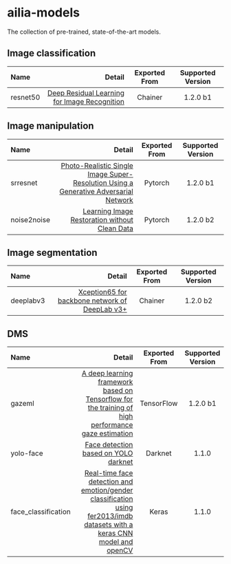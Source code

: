 # ailia-models

The collection of pre-trained, state-of-the-art models.

## Image classification

| Name | Detail | Exported From | Supported Version |
|:-----------|------------:|:------------:|:------------:|
| resnet50 | [Deep Residual Learning for Image Recognition]( https://github.com/KaimingHe/deep-residual-networks) | Chainer | 1.2.0 b1 |

## Image manipulation

| Name | Detail | Exported From | Supported Version |
|:-----------|------------:|:------------:|:------------:|
| srresnet | [Photo-Realistic Single Image Super-Resolution Using a Generative Adversarial Network](https://github.com/twtygqyy/pytorch-SRResNet) | Pytorch | 1.2.0 b1 |
| noise2noise | [Learning Image Restoration without Clean Data](https://github.com/joeylitalien/noise2noise-pytorch) | Pytorch | 1.2.0 b2 |

## Image segmentation

| Name | Detail | Exported From | Supported Version |
|:-----------|------------:|:------------:|:------------:|
| deeplabv3 | [Xception65 for backbone network of DeepLab v3+](https://github.com/tensorflow/models/tree/master/research/deeplab) | Chainer | 1.2.0 b2 |

## DMS

| Name | Detail | Exported From | Supported Version |
|:-----------|------------:|:------------:|:------------:|
| gazeml | [A deep learning framework based on Tensorflow for the training of high performance gaze estimation](https://github.com/swook/GazeML) | TensorFlow | 1.2.0 b1 |
| yolo-face | [Face detection based on YOLO darknet](https://github.com/dannyblueliu/YOLO-Face-detection) | Darknet | 1.1.0 |
| face_classification | [Real-time face detection and emotion/gender classification using fer2013/imdb datasets with a keras CNN model and openCV](https://github.com/oarriaga/face_classification) | Keras | 1.1.0 |


